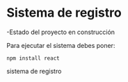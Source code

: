 <h1> Sistema de registro </h1>

-Estado del proyecto en construcción

Para ejecutar el sistema debes poner:

```npm install react```

sistema de registro
